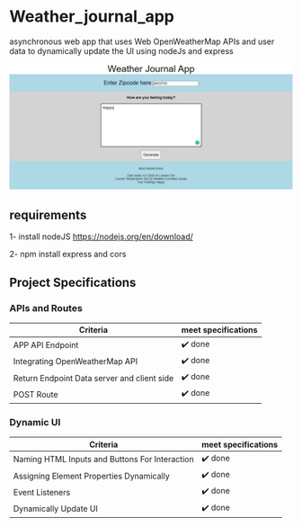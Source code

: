 # Weather_journal_app
asynchronous web app that uses Web OpenWeatherMap APIs and user data to dynamically update the UI using nodeJs and express 

![Image](https://raw.githubusercontent.com/Mostafa-ashraf19/Weather_journal_app/master/image/Weather%20Journal%20App%20example.JPG)

## requirements 

1- install nodeJS https://nodejs.org/en/download/

2- npm install express and cors 

## Project Specifications

### APIs and Routes

| Criteria | meet specifications |
| ---------|---------------------|
| APP API Endpoint | :heavy_check_mark: done  |
| Integrating OpenWeatherMap API | :heavy_check_mark: done |
| Return Endpoint Data server and client side | :heavy_check_mark: done |
| POST Route | :heavy_check_mark: done |

### Dynamic UI

| Criteria | meet specifications |
| ---------|---------------------|
| Naming HTML Inputs and Buttons For Interaction | :heavy_check_mark: done  |
| Assigning Element Properties Dynamically | :heavy_check_mark: done |
| Event Listeners | :heavy_check_mark: done |
| Dynamically Update UI | :heavy_check_mark: done |
